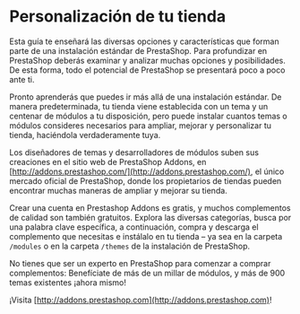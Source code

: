 # Personalización de tu tienda

Esta guía te enseñará las diversas opciones y características que forman parte de una instalación estándar de PrestaShop. Para profundizar en PrestaShop deberás examinar y analizar muchas opciones y posibilidades. De esta forma, todo el potencial de PrestaShop se presentará poco a poco ante ti.

Pronto aprenderás que puedes ir más allá de una instalación estándar. De manera predeterminada, tu tienda viene establecida con un tema y un centenar de módulos a tu disposición, pero puede instalar cuantos temas o módulos consideres necesarios para ampliar, mejorar y personalizar tu tienda, haciéndola verdaderamente tuya.

Los diseñadores de temas y desarrolladores de módulos suben sus creaciones en el sitio web de PrestaShop Addons, en [http://addons.prestashop.com/](http://addons.prestashop.com/), el único mercado oficial de PrestaShop, donde los propietarios de tiendas pueden encontrar muchas maneras de ampliar y mejorar su tienda.

Crear una cuenta en Prestashop Addons es gratis, y muchos complementos de calidad son también gratuitos. Explora las diversas categorías, busca por una palabra clave específica, a continuación, compra y descarga el complemento que necesitas e instálalo en tu tienda – ya sea en la carpeta `/modules` o en la carpeta `/themes` de la instalación de PrestaShop.

No tienes que ser un experto en PrestaShop para comenzar a comprar complementos: Benefíciate de más de un millar de módulos, y más de 900 temas existentes ¡ahora mismo!

¡Visita [http://addons.prestashop.com](http://addons.prestashop.com)!
